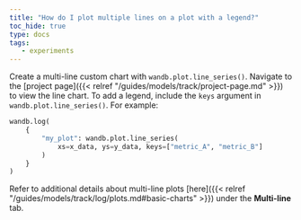 ```yaml
---
title: "How do I plot multiple lines on a plot with a legend?"
toc_hide: true
type: docs
tags:
   - experiments
---
```


Create a multi-line custom chart with `wandb.plot.line_series()`. Navigate to the [project page]({{< relref "/guides/models/track/project-page.md" >}}) to view the line chart. To add a legend, include the `keys` argument in `wandb.plot.line_series()`. For example:

```python
wandb.log(
    {
        "my_plot": wandb.plot.line_series(
            xs=x_data, ys=y_data, keys=["metric_A", "metric_B"]
        )
    }
)
```

Refer to additional details about multi-line plots [here]({{< relref "/guides/models/track/log/plots.md#basic-charts" >}}) under the **Multi-line** tab.